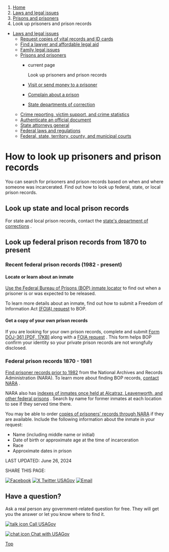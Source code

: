 1. [Home](/)
2. [Laws and legal issues](/laws-and-legal-issues)
3. [Prisons and prisoners](/prisons-prisoners)
4. Look up prisoners and prison records

* [Laws and legal issues](/laws-and-legal-issues)
  + [Request copies of vital records and ID cards](/request-documents)
  + [Find a lawyer and affordable legal aid](/legal-aid)
  + [Family legal issues](/family-legal-issues)
  + [Prisons and prisoners](/prisons-prisoners)
    - current page

      Look up prisoners and prison records
    - [Visit or send money to a prisoner](/visit-prisoner-send-money)
    - [Complain about a prison](/complaint-about-prison)
    - [State departments of correction](/state-corrections)
  + [Crime reporting, victim support, and crime statistics](/crime)
  + [Authenticate an official document](/authenticate-us-document)
  + [State attorneys general](/state-attorney-general)
  + [Federal laws and regulations](/laws-and-regulations)
  + [Federal, state, territory, county, and municipal courts](/courts)

How to look up prisoners and prison records
===========================================

You can search for prisoners and prison records based on when and where someone was incarcerated. Find out how to look up federal, state, or local prison records.

**Look up state and local prison records**
------------------------------------------

For state and local prison records, contact the
[state's department of corrections](/state-corrections)
.

**Look up federal prison records from 1870 to present**
-------------------------------------------------------

### Recent federal prison records (1982 - present)

#### Locate or learn about an inmate

[Use the Federal Bureau of Prisons (BOP) inmate locator](https://www.bop.gov/inmateloc/)
to find out when a prisoner is or was expected to be released.

To learn more details about an inmate, find out how to submit a Freedom of Information Act
[(FOIA) request](https://www.bop.gov/foia/index.jsp#tabs-5)
to BOP.

#### Get a copy of your own prison records

If you are looking for your own prison records, complete and submit
[Form DOJ-361 [PDF, 17KB]](https://www.bop.gov/inmates/docs/certification_of_identity.pdf)
along with a
[FOIA request](https://www.bop.gov/foia/index.jsp#tabs-5)
. This form helps BOP confirm your identity so your private prison records are not wrongfully disclosed.

### Federal prison records 1870 - 1981

[Find prisoner records prior to 1982](https://www.archives.gov/research/guide-fed-records/groups/129.html)
from the National Archives and Records Administration (NARA). To learn more about finding BOP records,
[contact NARA](https://www.archives.gov/contact)
.

NARA also has
[indexes of inmates once held at Alcatraz, Leavenworth, and other federal prisons](https://www.archives.gov/research/prisons)
. Search by name for former inmates at each location to see if they served time there.

You may be able to order
[copies of prisoners' records through NARA](https://www.archives.gov/research/order#other)
if they are available. Include the following information about the inmate in your request:

* Name (including middle name or initial)
* Date of birth or approximate age at the time of incarceration
* Race
* Approximate dates in prison

LAST UPDATED:
June 26, 2024

SHARE THIS PAGE:

[![Facebook](/themes/custom/usagov/images/social-media-icons/Facebook_Icon.svg)](https://www.facebook.com/sharer/sharer.php?u=https://www.usa.gov/prisoner-records&v=3)
[![X Twitter USAGov](/themes/custom/usagov/images/social-media-icons/X_Twitter_Icon.svg?version=2)](https://twitter.com/intent/tweet?source=webclient&text=https://www.usa.gov/prisoner-records)
[![Email](/themes/custom/usagov/images/social-media-icons/Email_Icon.svg?version=2)](mailto:?subject=https://www.usa.gov/prisoner-records)

Have a question?
----------------

Ask a real person any government-related question for free. They will get you the answer or let you know where to find it.

[![talk icon](/themes/custom/usagov/images/ICONS_talk.png)
Call USAGov](/phone)

[![chat icon](/themes/custom/usagov/images/ICONS_chat.png)
Chat with USAGov](/chat)

[Top](#main-content)